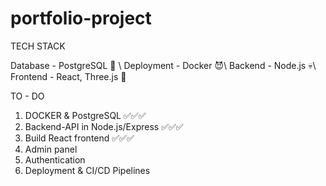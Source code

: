 # portfolio-project

TECH STACK

Database - PostgreSQL 🤠 \ Deployment - Docker 😈\ Backend - Node.js 💀\ Frontend - React, Three.js 🐗

TO - DO
1. DOCKER & PostgreSQL ✅✅✅
3. Backend-API in Node.js/Express ✅✅✅
4. Build React frontend ✅✅✅
5. Admin panel
6. Authentication 
7. Deployment & CI/CD Pipelines
